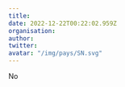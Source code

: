 ```yaml
---
title: 
date: 2022-12-22T00:22:02.959Z
organisation: 
author: 
twitter: 
avatar: "/img/pays/SN.svg"
---
```


 No 